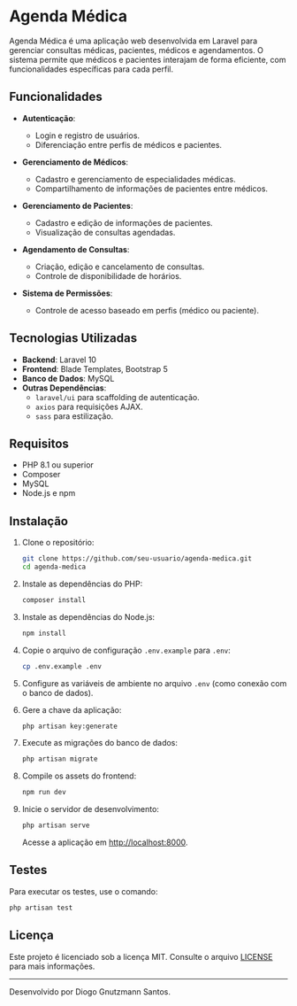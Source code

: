 # Agenda Médica

Agenda Médica é uma aplicação web desenvolvida em Laravel para gerenciar consultas médicas, pacientes, médicos e agendamentos. O sistema permite que médicos e pacientes interajam de forma eficiente, com funcionalidades específicas para cada perfil.

## Funcionalidades

- **Autenticação**:

  - Login e registro de usuários.
  - Diferenciação entre perfis de médicos e pacientes.

- **Gerenciamento de Médicos**:

  - Cadastro e gerenciamento de especialidades médicas.
  - Compartilhamento de informações de pacientes entre médicos.

- **Gerenciamento de Pacientes**:

  - Cadastro e edição de informações de pacientes.
  - Visualização de consultas agendadas.

- **Agendamento de Consultas**:

  - Criação, edição e cancelamento de consultas.
  - Controle de disponibilidade de horários.

- **Sistema de Permissões**:
  - Controle de acesso baseado em perfis (médico ou paciente).

## Tecnologias Utilizadas

- **Backend**: Laravel 10
- **Frontend**: Blade Templates, Bootstrap 5
- **Banco de Dados**: MySQL
- **Outras Dependências**:
  - `laravel/ui` para scaffolding de autenticação.
  - `axios` para requisições AJAX.
  - `sass` para estilização.

## Requisitos

- PHP 8.1 ou superior
- Composer
- MySQL
- Node.js e npm

## Instalação

1. Clone o repositório:

   ```bash
   git clone https://github.com/seu-usuario/agenda-medica.git
   cd agenda-medica
   ```

2. Instale as dependências do PHP:

   ```bash
   composer install
   ```

3. Instale as dependências do Node.js:

   ```bash
   npm install
   ```

4. Copie o arquivo de configuração `.env.example` para `.env`:

   ```bash
   cp .env.example .env
   ```

5. Configure as variáveis de ambiente no arquivo `.env` (como conexão com o banco de dados).

6. Gere a chave da aplicação:

   ```bash
   php artisan key:generate
   ```

7. Execute as migrações do banco de dados:

   ```bash
   php artisan migrate
   ```

8. Compile os assets do frontend:

   ```bash
   npm run dev
   ```

9. Inicie o servidor de desenvolvimento:

   ```bash
   php artisan serve
   ```

   Acesse a aplicação em [http://localhost:8000](http://localhost:8000).

## Testes

Para executar os testes, use o comando:

```bash
php artisan test
```

## Licença

Este projeto é licenciado sob a licença MIT. Consulte o arquivo [LICENSE](LICENSE) para mais informações.

---

Desenvolvido por Diogo Gnutzmann Santos.
